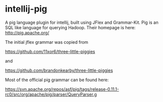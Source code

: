 intellij-pig
============

A pig language plugin for intellij, built using JFlex and Grammar-Kit.
Pig is an SQL like language for querying Hadoop.  Their homepage is here: http://pig.apache.org/

The initial jflex grammar was copied from

https://github.com/11xor6/three-little-piggies

and

https://github.com/brandonkearby/three-little-piggies



Most of the official pig grammar can be found here:

https://svn.apache.org/repos/asf/pig/tags/release-0.11.1-rc0/src/org/apache/pig/parser/QueryParser.g

